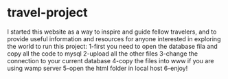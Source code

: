 # travel-project
I started this website as a way to inspire and guide fellow travelers, and to provide useful information and resources for anyone interested in exploring the world
to run this project:
1-first you need to open the database fila and copy all the code to mysql
2-upload all the other files
3-change the connection to your current database
4-copy the files into www if you are using wamp server
5-open the html folder in local host
6-enjoy!
